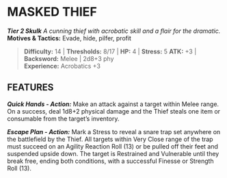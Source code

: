 ﻿---
tags:
  - Adversary
  - Creature
  - Statblock

name: 'MASKED THIEF'
tier: 2
type: Skulk
description: 'A cunning thief with acrobatic skill and a flair for the dramatic.'
motives_and_tactics: 'Evade, hide, pilfer, profit'
difficulty: '14'
thresholds: '8/17'
hp: '4'
stress: '5'
atk: '+3'
attack: 'Backsword'
range: 'Melee'
damage: '2d8+3 phy'
experience:
  - 'Acrobatics +3'
feats:
- name: 'Quick Hands'
  type: 'Action'
  text: 'Make an attack against a target within Melee range. On a success, deal 1d8+2 physical damage and the Thief steals one item or consumable from the target’s inventory.'
- name: 'Escape Plan'
  type: 'Action'
  text: 'Mark a Stress to reveal a snare trap set anywhere on the battlefield by the Thief. All targets within Very Close range of the trap must succeed on an Agility Reaction Roll (13) or be pulled off their feet and suspended upside down. The target is Restrained and Vulnerable until they break free, ending both conditions, with a successful Finesse or Strength Roll (13).'
layout: Daggerheart Adversary
source: srd-adversary
statblock: true
---

# MASKED THIEF

***Tier 2 Skulk***
*A cunning thief with acrobatic skill and a flair for the dramatic.*
**Motives & Tactics:** Evade, hide, pilfer, profit

> **Difficulty:** 14 | **Thresholds:** 8/17 | **HP:** 4 | **Stress:** 5
> **ATK:** +3 | **Backsword:** Melee | 2d8+3 phy  
> **Experience:** Acrobatics +3

## FEATURES

***Quick Hands - Action:*** Make an attack against a target within Melee range. On a success, deal 1d8+2 physical damage and the Thief steals one item or consumable from the target’s inventory.

***Escape Plan - Action:*** Mark a Stress to reveal a snare trap set anywhere on the battlefield by the Thief. All targets within Very Close range of the trap must succeed on an Agility Reaction Roll (13) or be pulled off their feet and suspended upside down. The target is Restrained and Vulnerable until they break free, ending both conditions, with a successful Finesse or Strength Roll (13).

